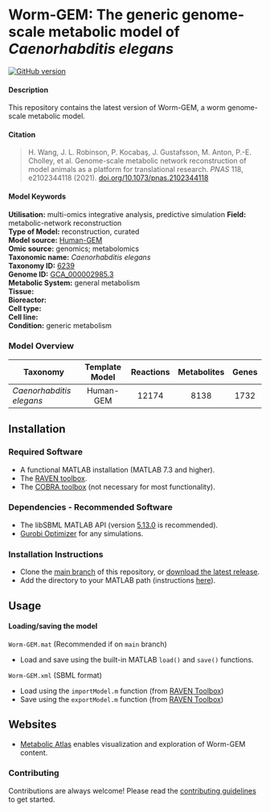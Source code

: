 
# Worm-GEM: The generic genome-scale metabolic model of _Caenorhabditis elegans_

[![GitHub version](https://badge.fury.io/gh/sysbiochalmers%2FWorm-GEM.svg)](https://badge.fury.io/gh/sysbiochalmers%2FWorm-GEM)


#### Description

This repository contains the latest version of Worm-GEM, a worm genome-scale metabolic model.


#### Citation

 > H. Wang, J. L. Robinson, P. Kocabaş, J. Gustafsson, M. Anton, P.-E. Cholley, et al. Genome-scale metabolic network reconstruction of model animals as a platform for translational research. _PNAS_ 118, e2102344118 (2021). [doi.org/10.1073/pnas.2102344118](https://doi.org/10.1073/pnas.2102344118)

#### Model Keywords

**Utilisation:** multi-omics integrative analysis, predictive simulation
**Field:** metabolic-network reconstruction  
**Type of Model:** reconstruction, curated  
**Model source:** [Human-GEM](https://doi.org/10.1126/scisignal.aaz1482)   
**Omic source:** genomics; metabolomics   
**Taxonomic name:** _Caenorhabditis elegans_  
**Taxonomy ID:** [6239](https://identifiers.org/taxonomy:6239)  
**Genome ID:** [GCA_000002985.3](https://identifiers.org/insdc.gca:GCA_000002985.3)  
**Metabolic System:** general metabolism  
**Tissue:**  
**Bioreactor:**    
**Cell type:**  
**Cell line:**  
**Condition:** generic metabolism


### Model Overview

|Taxonomy | Template Model | Reactions | Metabolites| Genes |
| ------------- |:-------------:|:-------------:|:-------------:|:-----:|
|_Caenorhabditis elegans_ |   Human-GEM |  12174  | 8138 | 1732 |


## Installation

### Required Software
* A functional MATLAB installation (MATLAB 7.3 and higher).
* The [RAVEN toolbox](https://github.com/SysBioChalmers/RAVEN).
* The [COBRA toolbox](https://github.com/opencobra/cobratoolbox) (not necessary for most functionality).


### Dependencies - Recommended Software
* The libSBML MATLAB API (version [5.13.0](https://sourceforge.net/projects/sbml/files/libsbml/5.13.0/stable/MATLAB%20interface/) is recommended).
* [Gurobi Optimizer](http://www.gurobi.com/registration/download-reg) for any simulations.


### Installation Instructions
* Clone the [main branch](https://github.com/SysBioChalmers/Worm-GEM/tree/main) of this repository, or [download the latest release](https://github.com/SysBioChalmers/Worm-GEM/releases/latest).
* Add the directory to your MATLAB path (instructions [here](https://se.mathworks.com/help/matlab/ref/addpath.html?requestedDomain=www.mathworks.com)).


## Usage

#### Loading/saving the model

`Worm-GEM.mat` (Recommended if on `main` branch)
* Load and save using the built-in MATLAB `load()` and `save()` functions.

`Worm-GEM.xml` (SBML format)
* Load using the `importModel.m` function (from [RAVEN Toolbox](https://github.com/SysBioChalmers/RAVEN))
* Save using the `exportModel.m` function (from [RAVEN Toolbox](https://github.com/SysBioChalmers/RAVEN))


## Websites

- [Metabolic Atlas](https://metabolicatlas.org/) enables visualization and exploration of Worm-GEM content.


### Contributing

Contributions are always welcome! Please read the [contributing guidelines](.github/CONTRIBUTING.md) to get started.

